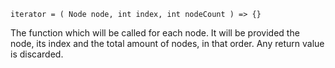 ```x-referenza-typedline
iterator = ( Node node, int index, int nodeCount ) => {}
```
The function which will be called for each node. It will be provided the node, its index and the total amount of nodes, in that order. Any return value is discarded.
